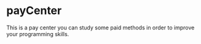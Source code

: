# payCenter
This is a pay center
you can study some paid methods in order to improve your programming skills.
